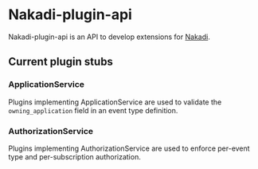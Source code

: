 # Nakadi-plugin-api

Nakadi-plugin-api is an API to develop extensions for [Nakadi](https://github.com/zalando-build/aruha-nakadi).

## Current plugin stubs

### ApplicationService

Plugins implementing ApplicationService are used to validate the `owning_application` field in an event type definition.

### AuthorizationService

Plugins implementing AuthorizationService are used to enforce per-event type and per-subscription authorization.
